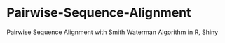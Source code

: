 # Pairwise-Sequence-Alignment
Pairwise Sequence Alignment with Smith Waterman Algorithm in R, Shiny 
